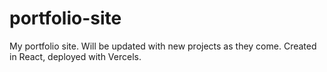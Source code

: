 # portfolio-site
 My portfolio site. Will be updated with new projects as they come. Created in React, deployed with Vercels.
